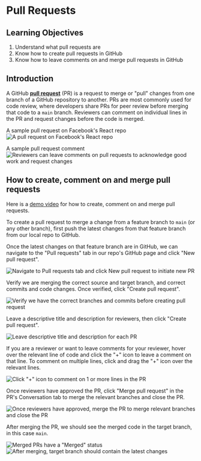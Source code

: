 # Pull Requests

## Learning Objectives

1. Understand what pull requests are
2. Know how to create pull requests in GitHub
3. Know how to leave comments on and merge pull requests in GitHub

## Introduction

A GitHub [**pull request**](https://docs.github.com/en/free-pro-team@latest/github/collaborating-with-issues-and-pull-requests/about-pull-requests) (PR) is a request to merge or "pull" changes from one branch of a GitHub repository to another. PRs are most commonly used for code review, where developers share PRs for peer review before merging that code to a `main` branch. Reviewers can comment on individual lines in the PR and request changes before the code is merged. 

A sample pull request on Facebook's React repo
![A pull request on Facebook's React repo](<./assets/0.3.1 - Pull Requests - 2 - Sample PR.png>) 

A sample pull request comment
![Reviewers can leave comments on pull requests to acknowledge good work and request changes](<./assets/0.3.1 - Pull Requests - 2 - Sample PR Comment.png>)

## How to create, comment on and merge pull requests

Here is a [demo video]("https://youtu.be/-m5ShISXdg8") for how to create, comment on and merge pull requests.

To create a pull request to merge a change from a feature branch to `main` (or any other branch), first push the latest changes from that feature branch from our local repo to GitHub.

Once the latest changes on that feature branch are in GitHub, we can navigate to the "Pull requests" tab in our repo's GitHub page and click "New pull request".

![Navigate to Pull requests tab and click New pull request to initiate new PR](<./assets/0.3.1 - Pull Requests - 1 - New PR.png>)

Verify we are merging the correct source and target branch, and correct commits and code changes. Once verified, click "Create pull request".

![Verify we have the correct branches and commits before creating pull request](<./assets/0.3.1 - Pull Requests - 1 - New PR 2.png>)

Leave a descriptive title and description for reviewers, then click "Create pull request".

![Leave descriptive title and description for each PR](<./assets/0.3.1 - Pull Requests - 1 - New PR 3.png>)

If you are a reviewer or want to leave comments for your reviewer, hover over the relevant line of code and click the "+" icon to leave a comment on that line. To comment on multiple lines, click and drag the "+" icon over the relevant lines.

![Click "+" icon to comment on 1 or more lines in the PR](<./assets/0.3.1 - Pull Requests - 1 - New PR 4.png>)

Once reviewers have approved the PR, click "Merge pull request" in the PR's Conversation tab to merge the relevant branches and close the PR.

![Once reviewers have approved, merge the PR to merge relevant branches and close the PR](<./assets/0.3.1 - Pull Requests - 1 - New PR 5.png>)

After merging the PR, we should see the merged code in the target branch, in this case `main`.

![Merged PRs have a "Merged" status](<./assets/0.3.1 - Pull Requests - 1 - New PR 6.png>) ![After merging, target branch should contain the latest changes](<./assets/0.3.1 - Pull Requests - 1 - New PR 7.png>)